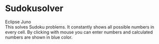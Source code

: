 Sudokusolver
===========
Eclipse Juno</br>
This solves Sudoku problems. It constantly shows all possible numbers in every cell. By clicking with mouse you can enter numbers and calculated numbers are shown in blue color.
